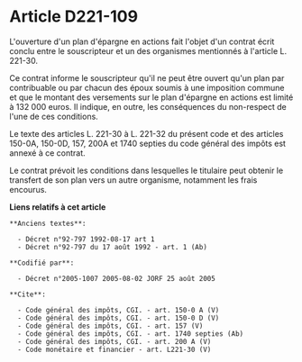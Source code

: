 # Article D221-109

L'ouverture d'un plan d'épargne en actions fait l'objet d'un contrat écrit conclu entre le souscripteur et un des organismes
mentionnés à l'article L. 221-30. 

Ce contrat informe le souscripteur qu'il ne peut être ouvert qu'un plan par contribuable ou par chacun des époux soumis à une
imposition commune et que le montant des versements sur le plan d'épargne en actions est limité à 132 000 euros. Il indique,
en outre, les conséquences du non-respect de l'une de ces conditions. 

Le texte des articles L. 221-30 à L. 221-32 du présent code et des articles 150-0A, 150-0D, 157, 200A et 1740 septies du code
général des impôts est annexé à ce contrat. 

Le contrat prévoit les conditions dans lesquelles le titulaire peut obtenir le transfert de son plan vers un autre organisme,
notamment les frais encourus.

**Liens relatifs à cet article**

	**Anciens textes**:

	  - Décret n°92-797 1992-08-17 art 1
	  - Décret n°92-797 du 17 août 1992 - art. 1 (Ab)

	**Codifié par**:

	  - Décret n°2005-1007 2005-08-02 JORF 25 août 2005

	**Cite**:

	  - Code général des impôts, CGI. - art. 150-0 A (V)
	  - Code général des impôts, CGI. - art. 150-0 D (V)
	  - Code général des impôts, CGI. - art. 157 (V)
	  - Code général des impôts, CGI. - art. 1740 septies (Ab)
	  - Code général des impôts, CGI. - art. 200 A (V)
	  - Code monétaire et financier - art. L221-30 (V)
